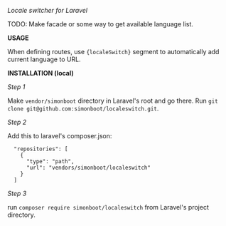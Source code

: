 *Locale switcher for Laravel*

TODO:
Make facade or some way to get available language list.

**USAGE**

When defining routes, use `{localeSwitch}` segment to automatically add current language to URL.

**INSTALLATION  (local)**

*Step 1*

Make `vendor/simonboot` directory in Laravel's root and go there. Run `git clone git@github.com:simonboot/localeswitch.git`.

*Step 2*

Add this to laravel's composer.json:

```
  "repositories": [
    {
      "type": "path",
      "url": "vendors/simonboot/localeswitch"
    }
  ]
```
*Step 3*

run `composer require simonboot/localeswitch` from Laravel's project directory.
